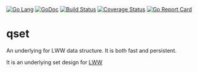
[![Go Lang](http://kavehmz.github.io/static/gopher/gopher-front.svg)](https://golang.org/)
[![GoDoc](https://godoc.org/github.com/kavehmz/qset?status.svg)](https://godoc.org/github.com/kavehmz/qset)
[![Build Status](https://travis-ci.org/kavehmz/qset.svg?branch=master)](https://travis-ci.org/kavehmz/qset)
[![Coverage Status](https://coveralls.io/repos/kavehmz/qset/badge.svg?branch=master&service=github)](https://coveralls.io/github/kavehmz/qset?branch=master)
[![Go Report Card](https://goreportcard.com/badge/github.com/kavehmz/qset)](https://goreportcard.com/report/github.com/kavehmz/qset)


# qset
An underlying for LWW data structure. It is both fast and persistent.

It is an underlying set design for [LWW](https://godoc.org/github.com/kavehmz/qset)
